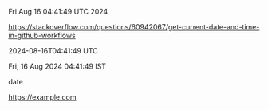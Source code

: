 Fri Aug 16 04:41:49 UTC 2024

https://stackoverflow.com/questions/60942067/get-current-date-and-time-in-github-workflows

2024-08-16T04:41:49 UTC

Fri, 16 Aug 2024 04:41:49  IST


date

https://example.com
